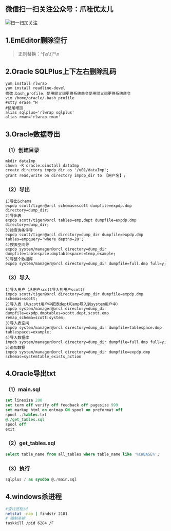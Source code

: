 ## 微信扫一扫关注公众号：爪哇优太儿
![扫一扫加关注](https://img-blog.csdnimg.cn/20190524100820287.jpg?x-oss-process=image/watermark,type_ZmFuZ3poZW5naGVpdGk,shadow_10,text_aHR0cHM6Ly9ibG9nLmNzZG4ubmV0L2dvbGRlbmZpc2gxOTE5,size_16,color_FFFFFF,t_7)

## 1.EmEditor删除空行
> 正则替换：^[\s\t]*\n
## 2.Oracle SQLPlus上下左右删除乱码
    yum install rlwrap
    yum install readline-devel
    修改.bash_profile，使用同义词更换系统命令使用同义词更换系统命令
    vim /home/oracle/.bash_profile  
    #stty erase ^H
    #结尾增加  
    alias sqlplus='rlwrap sqlplus'  
    alias rman='rlwrap rman'  
## 3.Oracle数据导出
### （1）创建目录
    mkdir dataImp  
    chown -R oracle:oinstall dataImp
    create directory impdp_dir as '/u01/dataImp';
    grant read,write on directory impdp_dir to 【用户名】;
### （2）导出
    1)导出Schema
    expdp scott/tiger@orcl schemas=scott dumpfile=expdp.dmp directory=dump_dir;
    2)导出表
    expdp scott/tiger@orcl tables=emp,dept dumpfile=expdp.dmp directory=dump_dir;
    3)按查询条件导
    expdp scott/tiger@orcl directory=dump_dir dumpfile=expdp.dmp tables=empquery='where deptno=20';
    4)按表空间导
    expdp system/manager@orcl directory=dump_dir dumpfile=tablespace.dmptablespaces=temp,example;
    5)导整个数据库
    expdp system/manager@orcl directory=dump_dir dumpfile=full.dmp full=y;
### （3）导入
    1)导入用户（从用户scott导入到用户scott）
    impdp scott/tiger@orcl directory=dump_dir dumpfile=expdp.dmp schemas=scott;
    2)导入表（从scott用户中把表dept和emp导入到system用户中）
    impdp system/manager@orcl directory=dump_dir dumpfile=expdp.dmptables=scott.dept,scott.emp remap_schema=scott:system;
    3)导入表空间
    impdp system/manager@orcl directory=dump_dir dumpfile=tablespace.dmp tablespaces=example;
    4)导入数据库
    impdb system/manager@orcl directory=dump_dir dumpfile=full.dmp full=y;
    5)追加数据
    impdp system/manager@orcl directory=dump_dir dumpfile=expdp.dmp schemas=systemtable_exists_action
## 4.Oracle导出txt
### （1）main.sql
```sql
set linesize 200 
set term off verify off feedback off pagesize 999 
set markup html on entmap ON spool on preformat off
spool ./tables.txt
@./get_tables.sql
spool off
exit
```
### （2）get_tables.sql
```sql
select table_name from all_tables where table_name like '%CWBASE%';
```
### （3）执行
```sql
sqlplus / as sysdba @./main.sql
```

## 4.windows杀进程
```sh
#查找进程id
netstat -nao | findstr 2181 
# 强制杀掉
taskkill /pid 6284 /F
```
